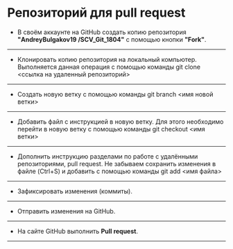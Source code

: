 # Репозиторий для **pull request**
* В своём аккаунте на GitHub создать копию репозитория **"AndreyBulgakov19
/SCV_Git_1804"** с помощью кнопки **"Fork"**.
---
* Клонировать копию репозитория на локальный компьютер. Выполняется данная операция с помощью команды git clone <ссылка на удаленный репозиторий>
---
* Создать новую ветку с помощью команды git branch <имя новой ветки>
---
* Добавить файл с инструкцией в новую ветку. Для этого необходимо перейти в новую ветку с помощью команды git checkout <имя ветки>
---
* Дополнить инструкцию разделами по работе с удалёнными репозиториями, pull request. Не забываем сохранить изменения в файле (Ctrl+S) и добавить с помощью команды git add <имя файла>
---
* Зафиксировать изменения (коммиты).
---
* Отправить изменения на GitHub.
---
* На сайте GitHub выполнить **Pull request**.
---
